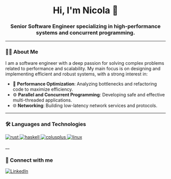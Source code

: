 <h1 align="center">Hi, I'm Nicola 👋</h1>
<h3 align="center">Senior Software Engineer specializing in high-performance systems and concurrent programming.</h3>

---

### 👨‍💻 About Me

I am a software engineer with a deep passion for solving complex problems related to performance and scalability. My main focus is on designing and implementing efficient and robust systems, with a strong interest in:

-   🚀 **Performance Optimization**: Analyzing bottlenecks and refactoring code to maximize efficiency.
-   ⚙️ **Parallel and Concurrent Programming**: Developing safe and effective multi-threaded applications.
-   🌐 **Networking**: Building low-latency network services and protocols.

---

### 🛠️ Languages and Technologies

<p align="left">
  <a href="https://www.rust-lang.org" target="_blank" rel="noreferrer">
    <img src="https://img.shields.io/badge/Rust-000000?style=for-the-badge&logo=rust&logoColor=white" alt="rust"/>
  </a>
  <a href="https://www.haskell.org/" target="_blank" rel="noreferrer">
    <img src="https://img.shields.io/badge/Haskell-5D4F85?style=for-the-badge&logo=haskell&logoColor=white" alt="haskell"/>
  </a>
  <a href="https://isocpp.org/" target="_blank" rel="noreferrer">
    <img src="https://img.shields.io/badge/C++-00599C?style=for-the-badge&logo=c%2B%2B&logoColor=white" alt="cplusplus"/>
  </a>
  <a href="https://www.linux.org/" target="_blank" rel="noreferrer">
    <img src="https://img.shields.io/badge/Linux-FCC624?style=for-the-badge&logo=linux&logoColor=black" alt="linux"/>
  </a>
</p>

__

### 🔗 Connect with me

<p align="left">
  <a href="https://linkedin.com/in/[your-linkedin-profile]" target="_blank">
    <img src="https://img.shields.io/badge/LinkedIn-0077B5?style=for-the-badge&logo=linkedin&logoColor=white" alt="LinkedIn"/>
  </a>
  </p>

